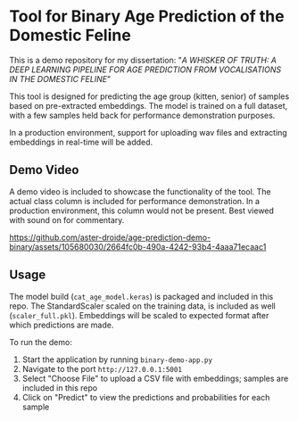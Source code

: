 # Tool for Binary Age Prediction of the Domestic Feline

This is a demo repository for my dissertation: "_A WHISKER OF TRUTH: A DEEP LEARNING PIPELINE FOR AGE PREDICTION FROM VOCALISATIONS IN THE DOMESTIC FELINE_"

This tool is designed for predicting the age group (kitten, senior) of samples based on pre-extracted embeddings. The model is trained on a full dataset, with a few samples held back for performance demonstration purposes.

In a production environment, support for uploading wav files and extracting embeddings in real-time will be added. 


## Demo Video

A demo video is included to showcase the functionality of the tool. The actual class column is included for performance demonstration. In a production environment, this column would not be present. Best viewed with sound on for commentary. 


https://github.com/aster-droide/age-prediction-demo-binary/assets/105680030/2664fc0b-490a-4242-93b4-4aaa71ecaac1


## Usage

The model build (`cat_age_model.keras`) is packaged and included in this repo. The StandardScaler scaled on the training data, is included as well (`scaler_full.pkl`). Embeddings will be scaled to expected format after which predictions are made. 

To run the demo:

1. Start the application by running `binary-demo-app.py`
2. Navigate to the port `http://127.0.0.1:5001`
3. Select "Choose File" to upload a CSV file with embeddings; samples are included in this repo
4. Click on "Predict" to view the predictions and probabilities for each sample

